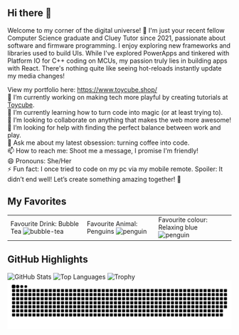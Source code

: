 ## Hi there 👋
Welcome to my corner of the digital universe! 🌟
I'm just your recent fellow Computer Science graduate and Cluey Tutor since 2021, passionate about software and firmware programming. 
I enjoy exploring new frameworks and libraries used to build UIs. While I've explored PowerApps and tinkered with Platform IO for C++ coding on MCUs, my passion truly lies in building apps with React. There's nothing quite like seeing hot-reloads instantly update my media changes!
  
View my portfolio here: https://www.toycube.shop/  
    🔭 I’m currently working on making tech more playful by creating tutorials at [Toycube](http://www.toycube.com.au/).  
    🌱 I’m currently learning how to turn code into magic (or at least trying to).  
    👯 I’m looking to collaborate on anything that makes the web more awesome!  
    🤔 I’m looking for help with finding the perfect balance between work and play.  
    💬 Ask me about my latest obsession: turning coffee into code.  
    📫 How to reach me: Shoot me a message, I promise I'm friendly!  
    😄 Pronouns: She/Her  
    ⚡ Fun fact: I once tried to code on my pc via my mobile remote. Spoiler: It didn’t end well!
    Let’s create something amazing together! 🚀
## My Favorites

<table>
  <tr>
    <td>
      Favourite Drink: Bubble Tea
      <img src="https://github.com/user-attachments/assets/429bdeb3-2130-4a45-972d-ec30a882f3fe" alt="bubble-tea" width="150"/>
    </td>
    <td>
      Favourite Animal: Penguins
      <img src="https://github.com/user-attachments/assets/eb173be3-c499-4699-8549-381fe9900582" alt="penguin" width="150"/>
    </td>
    <td>
      Favourite colour: Relaxing blue
      <img src="https://github.com/user-attachments/assets/ff789cbc-f325-4355-a7f9-9e18cb3998b6" alt="penguin" width="150"/>
    </td>
  </tr>
</table>

## GitHub Highlights
![GitHub Stats](https://github-readme-stats.vercel.app/api?username=rashidarudino&show_icons=true&hide_title=true&count_private=true&hide=prs)
![Top Languages](https://github-readme-stats.vercel.app/api/top-langs/?username=rashidarudino&hide=html&layout=compact)
![Trophy](https://github-profile-trophy.vercel.app/?username=rashidarudino&row=1&column=7)
![Snake animation](https://raw.githubusercontent.com/rashidarudino/rashidarudino/output/github-contribution-grid-snake.svg)
